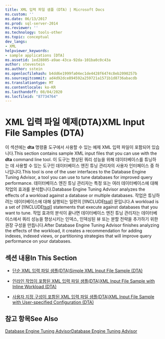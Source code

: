 ```yaml
---
title: XML 입력 파일 샘플 (DTA) | Microsoft Docs
ms.custom: ''
ms.date: 06/13/2017
ms.prod: sql-server-2014
ms.reviewer: ''
ms.technology: tools-other
ms.topic: conceptual
dev_langs:
- XML
helpviewer_keywords:
- sample applications [DTA]
ms.assetid: 1ed28805-a9ae-43ca-92da-101ba0c0c43a
author: stevestein
ms.author: sstein
ms.openlocfilehash: b4dd6e1999fa04ec1de4428f6474c8eb2090257b
ms.sourcegitcommit: ad4d92dce894592a259721a1571b1d8736abacdb
ms.translationtype: MT
ms.contentlocale: ko-KR
ms.lasthandoff: 08/04/2020
ms.locfileid: "87734764"
---
```

# <a name="xml-input-file-samples-dta"></a><span data-ttu-id="0c20f-102">XML 입력 파일 예제(DTA)</span><span class="sxs-lookup"><span data-stu-id="0c20f-102">XML Input File Samples (DTA)</span></span>
  <span data-ttu-id="0c20f-103">이 섹션에는 **dta** 명령줄 도구에서 사용할 수 있는 예제 XML 입력 파일이 포함되어 있습니다.</span><span class="sxs-lookup"><span data-stu-id="0c20f-103">This section contains sample XML input files that you can use with the **dta** command line tool.</span></span> <span data-ttu-id="0c20f-104">이 도구는 향상된 쿼리 성능을 위해 데이터베이스를 튜닝하는 데 사용할 수 있는 도구인 데이터베이스 엔진 튜닝 관리자의 사용자 인터페이스 중 하나입니다.</span><span class="sxs-lookup"><span data-stu-id="0c20f-104">This tool is one of the user interfaces to the Database Engine Tuning Advisor, a tool you can use to tune databases for improved query performance.</span></span> <span data-ttu-id="0c20f-105">데이터베이스 엔진 튜닝 관리자는 특정 또는 여러 데이터베이스에 대해 작업의 효과를 분석합니다.</span><span class="sxs-lookup"><span data-stu-id="0c20f-105">Database Engine Tuning Advisor analyzes the effects of a workload against a database or multiple databases.</span></span> <span data-ttu-id="0c20f-106">작업은 튜닝하려는 데이터베이스에 대해 실행되는 일련의 [!INCLUDE[tsql](../../includes/tsql-md.md)] 문입니다.</span><span class="sxs-lookup"><span data-stu-id="0c20f-106">A workload is a set of [!INCLUDE[tsql](../../includes/tsql-md.md)] statements that execute against databases that you want to tune.</span></span> <span data-ttu-id="0c20f-107">작업 효과의 분석이 끝나면 데이터베이스 엔진 튜닝 관리자는 데이터베이스에서 쿼리 성능을 향상시키는 인덱스, 인덱싱된 뷰 또는 분할 전략을 추가하기 위한 권장 구성을 만듭니다.</span><span class="sxs-lookup"><span data-stu-id="0c20f-107">After Database Engine Tuning Advisor finishes analyzing the effects of the workload, it creates a recommendation for adding indexes, indexed views, or partitioning strategies that will improve query performance on your databases.</span></span>  
  
## <a name="in-this-section"></a><span data-ttu-id="0c20f-108">섹션 내용</span><span class="sxs-lookup"><span data-stu-id="0c20f-108">In This Section</span></span>  
  
-   [<span data-ttu-id="0c20f-109">단순 XML 입력 파일 샘플&#40;DTA&#41;</span><span class="sxs-lookup"><span data-stu-id="0c20f-109">Simple XML Input File Sample &#40;DTA&#41;</span></span>](simple-xml-input-file-sample-dta.md)  
  
-   [<span data-ttu-id="0c20f-110">인라인 작업이 포함된 XML 입력 파일 샘플&#40;DTA&#41;</span><span class="sxs-lookup"><span data-stu-id="0c20f-110">XML Input File Sample with Inline Workload &#40;DTA&#41;</span></span>](xml-input-file-sample-with-inline-workload-dta.md)  
  
-   [<span data-ttu-id="0c20f-111">사용자 지정 구성이 포함된 XML 입력 파일 샘플&#40;DTA&#41;</span><span class="sxs-lookup"><span data-stu-id="0c20f-111">XML Input File Sample with User-specified Configuration &#40;DTA&#41;</span></span>](xml-input-file-sample-with-user-specified-configuration-dta.md)  
  
## <a name="see-also"></a><span data-ttu-id="0c20f-112">참고 항목</span><span class="sxs-lookup"><span data-stu-id="0c20f-112">See Also</span></span>  
 [<span data-ttu-id="0c20f-113">Database Engine Tuning Advisor</span><span class="sxs-lookup"><span data-stu-id="0c20f-113">Database Engine Tuning Advisor</span></span>](../../relational-databases/performance/database-engine-tuning-advisor.md)  
  
  
